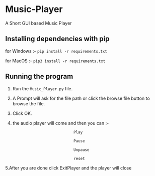 # Music-Player
A Short GUI based Music Player

## Installing dependencies with pip
for Windows :- ```pip install -r requirements.txt```

for MacOS :- ```pip3 install -r requirements.txt```

## Running the program
1. Run the ```Music_Player.py``` file.
2. A Prompt will ask for the file path or click the browse file button to browse the file.
3. Click OK.
4. the audio player will come and then you can :-

                                  Play
                                  
                                  Pause
                                  
                                  Unpause
                                  
                                  reset
                                  
                                 
5.After you are done click ExitPlayer and the player will close               
